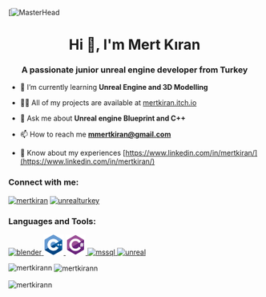 [![MasterHead](https://hd.wallpaperswide.com/thumbs/unreal_engine-t2.jpg)
<h1 align="center">Hi 👋, I'm Mert Kıran</h1>
<h3 align="center">A passionate junior unreal engine developer from Turkey</h3>

- 🌱 I’m currently learning **Unreal Engine and 3D Modelling**

- 👨‍💻 All of my projects are available at [mertkiran.itch.io](mertkiran.itch.io)

- 💬 Ask me about **Unreal engine Blueprint and C++**

- 📫 How to reach me **mmertkiran@gmail.com**

- 📄 Know about my experiences [https://www.linkedin.com/in/mertkiran/](https://www.linkedin.com/in/mertkiran/)

<h3 align="left">Connect with me:</h3>
<p align="left">
<a href="https://linkedin.com/in/mertkiran" target="blank"><img align="center" src="https://raw.githubusercontent.com/rahuldkjain/github-profile-readme-generator/master/src/images/icons/Social/linked-in-alt.svg" alt="mertkiran" height="30" width="40" /></a>
<a href="https://www.youtube.com/c/unrealturkey" target="blank"><img align="center" src="https://raw.githubusercontent.com/rahuldkjain/github-profile-readme-generator/master/src/images/icons/Social/youtube.svg" alt="unrealturkey" height="30" width="40" /></a>
</p>

<h3 align="left">Languages and Tools:</h3>
<p align="left"> <a href="https://www.blender.org/" target="_blank" rel="noreferrer"> <img src="https://download.blender.org/branding/community/blender_community_badge_white.svg" alt="blender" width="40" height="40"/> </a> <a href="https://www.w3schools.com/cpp/" target="_blank" rel="noreferrer"> <img src="https://raw.githubusercontent.com/devicons/devicon/master/icons/cplusplus/cplusplus-original.svg" alt="cplusplus" width="40" height="40"/> </a> <a href="https://www.w3schools.com/cs/" target="_blank" rel="noreferrer"> <img src="https://raw.githubusercontent.com/devicons/devicon/master/icons/csharp/csharp-original.svg" alt="csharp" width="40" height="40"/> </a> <a href="https://www.microsoft.com/en-us/sql-server" target="_blank" rel="noreferrer"> <img src="https://www.svgrepo.com/show/303229/microsoft-sql-server-logo.svg" alt="mssql" width="40" height="40"/> </a> <a href="https://unrealengine.com/" target="_blank" rel="noreferrer"> <img src="https://raw.githubusercontent.com/kenangundogan/fontisto/036b7eca71aab1bef8e6a0518f7329f13ed62f6b/icons/svg/brand/unreal-engine.svg" alt="unreal" width="40" height="40"/> </a> </p>

<p><img align="left" src="https://github-readme-stats.vercel.app/api/top-langs?username=mertkirann&show_icons=true&locale=en&layout=compact" alt="mertkirann" /></p>

<p>&nbsp;<img align="center" src="https://github-readme-stats.vercel.app/api?username=mertkirann&show_icons=true&locale=en" alt="mertkirann" /></p>

<p><img align="center" src="https://github-readme-streak-stats.herokuapp.com/?user=mertkirann&" alt="mertkirann" /></p>
